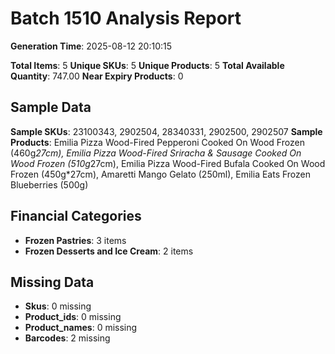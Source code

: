 # Batch 1510 Analysis Report

**Generation Time**: 2025-08-12 20:10:15

**Total Items**: 5
**Unique SKUs**: 5
**Unique Products**: 5
**Total Available Quantity**: 747.00
**Near Expiry Products**: 0

## Sample Data
**Sample SKUs**: 23100343, 2902504, 28340331, 2902500, 2902507
**Sample Products**: Emilia Pizza Wood-Fired Pepperoni Cooked On Wood Frozen (460g*27cm), Emilia Pizza Wood-Fired Sriracha & Sausage Cooked On Wood Frozen (510g*27cm), Emilia Pizza Wood-Fired Bufala Cooked On Wood Frozen (450g*27cm), Amaretti Mango Gelato (250ml), Emilia Eats Frozen Blueberries (500g)

## Financial Categories
- **Frozen Pastries**: 3 items
- **Frozen Desserts and Ice Cream**: 2 items

## Missing Data
- **Skus**: 0 missing
- **Product_ids**: 0 missing
- **Product_names**: 0 missing
- **Barcodes**: 2 missing
